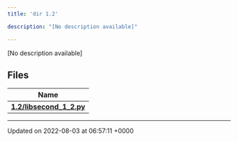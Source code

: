 ```yaml
---
title: 'dir 1.2'

description: "[No description available]"

---
```







[No description available]

## Files

| Name           |
| -------------- |
| **[1.2/libsecond_1_2.py](/documentation/code/gambit_2/files/libsecond__1__2_8py/#file-libsecond-1-2.py)**  |






-------------------------------

Updated on 2022-08-03 at 06:57:11 +0000
